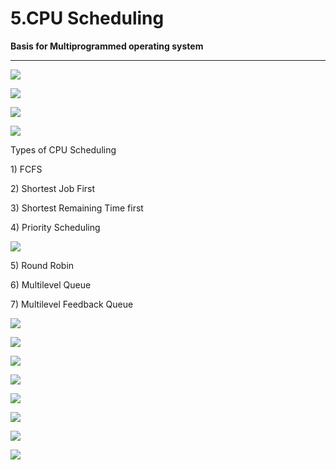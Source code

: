 # 5.CPU Scheduling

**Basis for Multiprogrammed operating system**

 ****

![](../.gitbook/assets/image%20%28148%29.png)

![](../.gitbook/assets/image%20%286%29.png)

![](../.gitbook/assets/image%20%2877%29.png)

![](../.gitbook/assets/image%20%2814%29.png)

Types of CPU Scheduling

1\) FCFS

2\) Shortest Job First

3\) Shortest Remaining Time first

4\) Priority Scheduling

![](../.gitbook/assets/image%20%2815%29.png)

5\) Round Robin

6\) Multilevel Queue

7\) Multilevel Feedback Queue

![](../.gitbook/assets/image%20%2882%29.png)

![](../.gitbook/assets/image%20%2834%29.png)

![](../.gitbook/assets/image%20%2857%29.png)

![](../.gitbook/assets/image%20%2856%29.png)

![](../.gitbook/assets/image%20%2861%29.png)

![](../.gitbook/assets/image%20%283%29.png)

![](../.gitbook/assets/image%20%2839%29.png)

![](../.gitbook/assets/image%20%2816%29.png)

